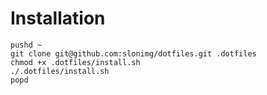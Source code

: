 # Installation

```{bash}
pushd ~
git clone git@github.com:slonimg/dotfiles.git .dotfiles
chmod +x .dotfiles/install.sh
./.dotfiles/install.sh
popd
```
